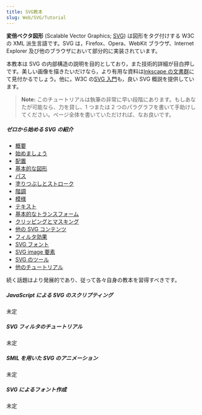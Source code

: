 ```yaml
---
title: SVG教本
slug: Web/SVG/Tutorial
---
```


**変倍ベクタ図形** (Scalable Vector Graphics; [SVG](/ja/docs/SVG)) は図形をタグ付けする W3C の XML 派生言語です。SVG は，Firefox、Opera、WebKit ブラウザ、Internet Explorer 及び他のブラウザにおいて部分的に実装されています。

本教本は SVG の内部構造の説明を目的としており，また技術的詳細が目白押しです。美しい画像を描きたいだけなら，より有用な資料は[Inkscape の文書群](https://inkscape.org/learn/)にて見付かるでしょう。他に，W3C の[SVG 入門](https://www.w3.org/Graphics/SVG/IG/resources/svgprimer.html)も，良い SVG 概説を提供しています。

> **Note:** このチュートリアルは執筆の非常に早い段階にあります。もしあなたが可能なら、力を貸し、1 つまたは 2 つのパラグラフを書いて手助けしてください。ページ全体を書いていただければ、なお良いです。

##### ゼロから始める SVG の紹介

- [概要](/ja/docs/SVG/Tutorial/Introduction)
- [始めましょう](/ja/docs/SVG/Tutorial/Getting_Started)
- [配置](/ja/docs/SVG/Tutorial/Positions)
- [基本的な図形](/ja/docs/SVG/Tutorial/Basic_Shapes)
- [パス](/ja/docs/SVG/Tutorial/Paths)
- [塗りつぶしとストローク](/ja/docs/SVG/Tutorial/Fills_and_Strokes)
- [階調](/ja/docs/SVG/Tutorial/Gradients)
- [模様](/ja/docs/SVG/Tutorial/Patterns)
- [テキスト](/ja/docs/SVG/Tutorial/Texts)
- [基本的なトランスフォーム](/ja/docs/SVG/Tutorial/Basic_Transformations)
- [クリッピングとマスキング](/ja/docs/SVG/Tutorial/Clipping_and_masking)
- [他の SVG コンテンツ](/ja/docs/SVG/Tutorial/Other_content_in_SVG)
- [フィルタ効果](/ja/docs/SVG/Tutorial/Filter_effects)
- [SVG フォント](/ja/docs/SVG/Tutorial/SVG_Fonts)
- [SVG image 要素](/ja/docs/SVG/Tutorial/SVG_Image_Tag)
- [SVG のツール](/ja/docs/SVG/Tutorial/Tools_for_SVG)
- [他のチュートリアル](/ja/docs/SVG/Tutorial/Other_Tutorials)

続く話題はより発展的であり、従って各々自身の教本を習得すべきです。

##### JavaScript による SVG のスクリプティング

未定

##### SVG フィルタのチュートリアル

未定

##### SMIL を用いた SVG のアニメーション

未定

##### SVG によるフォント作成

未定

